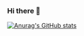 ### Hi there 👋
[![Anurag's GitHub stats](https://github-readme-stats.vercel.app/api?username=martinhofigueiredo&theme=dracula)](https://github.com/anuraghazra/github-readme-stats)
<!--
**martinhofigueiredo/martinhofigueiredo** is a ✨ _special_ ✨ repository because its `README.md` (this file) appears on your GitHub profile.

Here are some ideas to get you started:

- 🔭 I’m currently working on ...
- 🌱 I’m currently learning ...
- 👯 I’m looking to collaborate on ...
- 🤔 I’m looking for help with ...
- 💬 Ask me about ...
- 📫 How to reach me: ...
- 😄 Pronouns: ...
- ⚡ Fun fact: ...
-->
